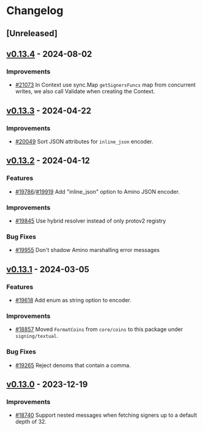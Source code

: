 <!--
Guiding Principles:

Changelogs are for humans, not machines.
There should be an entry for every single version.
The same types of changes should be grouped.
Versions and sections should be linkable.
The latest version comes first.
The release date of each version is displayed.
Mention whether you follow Semantic Versioning.

Usage:

Change log entries are to be added to the Unreleased section under the
appropriate stanza (see below). Each entry should ideally include a tag and
the Github issue reference in the following format:

* (<tag>) [#<issue-number>] Changelog message.

Types of changes (Stanzas):

"Features" for new features.
"Improvements" for changes in existing functionality.
"Deprecated" for soon-to-be removed features.
"Bug Fixes" for any bug fixes.
"API Breaking" for breaking exported APIs used by developers building on SDK.
Ref: https://keepachangelog.com/en/1.0.0/

Since v0.13.0, x/tx follows Cosmos SDK semver: https://github.com/cosmos/cosmos-sdk/blob/main/RELEASES.md
-->

# Changelog

## [Unreleased]

## [v0.13.4](https://github.com/cosmos/cosmos-sdk/releases/tag/x/tx/v0.13.4) - 2024-08-02

### Improvements

* [#21073](https://github.com/cosmos/cosmos-sdk/pull/21073) In Context use sync.Map `getSignersFuncs` map from concurrent writes, we also call Validate when creating the Context.

## [v0.13.3](https://github.com/cosmos/cosmos-sdk/releases/tag/x/tx/v0.13.3) - 2024-04-22

### Improvements

* [#20049](https://github.com/cosmos/cosmos-sdk/pull/20049) Sort JSON attributes for `inline_json` encoder.

## [v0.13.2](https://github.com/cosmos/cosmos-sdk/releases/tag/x/tx/v0.13.2) - 2024-04-12

### Features

* [#19786](https://github.com/cosmos/cosmos-sdk/pull/19786)/[#19919](https://github.com/cosmos/cosmos-sdk/pull/19919) Add "inline_json" option to Amino JSON encoder.

### Improvements

* [#19845](https://github.com/cosmos/cosmos-sdk/pull/19845) Use hybrid resolver instead of only protov2 registry

### Bug Fixes

* [#19955](https://github.com/cosmos/cosmos-sdk/pull/19955) Don't shadow Amino marshalling error messages

## [v0.13.1](https://github.com/cosmos/cosmos-sdk/releases/tag/x/tx/v0.13.1) - 2024-03-05

### Features

* [#19618](https://github.com/cosmos/cosmos-sdk/pull/19618) Add enum as string option to encoder.

### Improvements

* [#18857](https://github.com/cosmos/cosmos-sdk/pull/18857) Moved `FormatCoins` from `core/coins` to this package under `signing/textual`.

### Bug Fixes

* [#19265](https://github.com/cosmos/cosmos-sdk/pull/19265) Reject denoms that contain a comma.

## [v0.13.0](https://github.com/cosmos/cosmos-sdk/releases/tag/x/tx/v0.13.0) - 2023-12-19

### Improvements

* [#18740](https://github.com/cosmos/cosmos-sdk/pull/18740) Support nested messages when fetching signers up to a default depth of 32.
